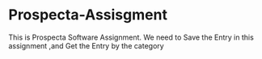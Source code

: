 # Prospecta-Assisgment
This is Prospecta Software Assignment.
We need to Save the Entry in this assignment  ,and Get the Entry by the category
